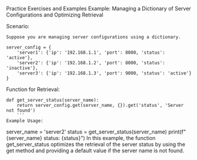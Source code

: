 Practice Exercises and Examples
Example: Managing a Dictionary of Server Configurations and Optimizing Retrieval

Scenario:
```
Suppose you are managing server configurations using a dictionary.

server_config = {
    'server1': {'ip': '192.168.1.1', 'port': 8080, 'status': 'active'},
    'server2': {'ip': '192.168.1.2', 'port': 8000, 'status': 'inactive'},
    'server3': {'ip': '192.168.1.3', 'port': 9000, 'status': 'active'}
}
```
Function for Retrieval:
```
def get_server_status(server_name):
    return server_config.get(server_name, {}).get('status', 'Server not found')
    ```
Example Usage:

```
server_name = 'server2'
status = get_server_status(server_name)
print(f"{server_name} status: {status}")
In this example, the function get_server_status optimizes the retrieval of the server status by using the get method and providing a default value if the server name is not found.
```